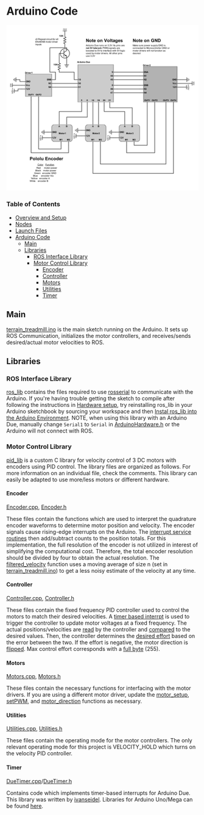 # Arduino Code

![circuit diagram](../images/Circuit.jpg "circuit diagram")

### Table of Contents

* [Overview and Setup](https://github.com/BlakeStrebel/terrain_treadmill#terrain-treadmill)
* [Nodes](https://github.com/BlakeStrebel/terrain_treadmill/tree/master/src#nodes)
* [Launch Files](https://github.com/BlakeStrebel/terrain_treadmill/tree/master/launch#launch-files)
* [Arduino Code](https://github.com/BlakeStrebel/terrain_treadmill/tree/master/Arduino#arduino-code)
	* [Main](https://github.com/BlakeStrebel/terrain_treadmill/tree/master/Arduino#main)
	* [Libraries](https://github.com/BlakeStrebel/terrain_treadmill/tree/master/Arduino#libraries)
	    * [ROS Interface Library](https://github.com/BlakeStrebel/terrain_treadmill/tree/master/Arduino#ros-interface-library)
	    * [Motor Control Library](https://github.com/BlakeStrebel/terrain_treadmill/tree/master/Arduino#motor-control-library)
	    	* [Encoder](https://github.com/BlakeStrebel/terrain_treadmill/tree/master/Arduino#encoder)
	    	* [Controller](https://github.com/BlakeStrebel/terrain_treadmill/tree/master/Arduino#controller)
	    	* [Motors](https://github.com/BlakeStrebel/terrain_treadmill/tree/master/Arduino#motors)
	    	* [Utilities](https://github.com/BlakeStrebel/terrain_treadmill/tree/master/Arduino#utilities)
	    	* [Timer](https://github.com/BlakeStrebel/terrain_treadmill/tree/master/Arduino#timer)

## Main

[terrain_treadmill.ino](https://github.com/BlakeStrebel/terrain_treadmill/blob/master/Arduino/terrain_treadmill/terrain_treadmill.ino) is the main sketch running on the Arduino. It sets up ROS Communication, initializes the motor controllers, and receives/sends desired/actual motor velocities to ROS.

## Libraries

### ROS Interface Library
[ros_lib](https://github.com/BlakeStrebel/terrain_treadmill/tree/master/Arduino/Libraries/ros_lib) contains the files required to use [rosserial](http://wiki.ros.org/rosserial) to communicate with the Arduino. If you're having trouble getting the sketch to compile after following the instructions in [Hardware setup](https://github.com/BlakeStrebel/terrain_treadmill), try reinstalling ros_lib in your Arduino sketchbook by sourcing your workspace and then [Instal ros_lib into the Arduino Environment](http://wiki.ros.org/rosserial_arduino/Tutorials/Arduino%20IDE%20Setup). NOTE, when using this library with an Arduino Due, manually change `Serial1` to `Serial` in [ArduinoHardware.h](https://github.com/BlakeStrebel/terrain_treadmill/blob/e39bec117a20773e37d5c60853648526f6fb01c8/Arduino/Libraries/ros_lib/ArduinoHardware.h#L68) or the Arduino will not connect with ROS.

### Motor Control Library
[pid_lib](https://github.com/BlakeStrebel/terrain_treadmill/tree/master/Arduino/Libraries/Blake) is a custom C library for velocity control of 3 DC motors with encoders using PID control. The library files are organized as follows. For more information on an individual file, check the comments. This library can easily be adapted to use more/less motors or different hardware.

#### Encoder

[Encoder.cpp](https://github.com/BlakeStrebel/terrain_treadmill/blob/master/Arduino/Libraries/pid_lib/Encoder.cpp), [Encoder.h](https://github.com/BlakeStrebel/terrain_treadmill/blob/master/Arduino/Libraries/pid_lib/Encoder.h)

These files contain the functions which are used to interpret the quadrature encoder waveforms to determine motor position and velocity. The encoder signals cause rising-edge interrupts on the Arduino. The [interrupt service routines](https://github.com/BlakeStrebel/terrain_treadmill/blob/f7117139328ec57bda9385db2b6fd6f7eeabfce9/Arduino/Libraries/pid_lib/Encoder.cpp#L216-L298) then add/subtract counts to the position totals. For this implementation, the full resolution of the encoder is not utilized in interest of simplifying the computational cost. Therefore, the total encoder resolution should be divided by four to obtain the actual resolution. The [filtered_velocity](https://github.com/BlakeStrebel/terrain_treadmill/blob/f7117139328ec57bda9385db2b6fd6f7eeabfce9/Arduino/Libraries/pid_lib/Encoder.cpp#L193-L214) function uses a moving average of size n (set in [terrain_treadmill.ino](https://github.com/BlakeStrebel/terrain_treadmill/blob/f7117139328ec57bda9385db2b6fd6f7eeabfce9/Arduino/terrain_treadmill/terrain_treadmill.ino#L22)) to get a less noisy estimate of the velocity at any time.  

#### Controller

[Controller.cpp](https://github.com/BlakeStrebel/terrain_treadmill/blob/master/Arduino/Libraries/pid_lib/Controller.cpp), [Controller.h](https://github.com/BlakeStrebel/terrain_treadmill/blob/master/Arduino/Libraries/pid_lib/Controller.h)

These files contain the fixed frequency PID controller used to control the motors to match their desired velocities. A [timer based interrpt](https://github.com/BlakeStrebel/terrain_treadmill/blob/f7117139328ec57bda9385db2b6fd6f7eeabfce9/Arduino/Libraries/pid_lib/Controller.cpp#L26) is used to trigger the controller to update motor voltages at a fixed frequency. The actual positions/velocities are [read](https://github.com/BlakeStrebel/terrain_treadmill/blob/f7117139328ec57bda9385db2b6fd6f7eeabfce9/Arduino/Libraries/pid_lib/Controller.cpp#L46-L48) by the controller and [compared](https://github.com/BlakeStrebel/terrain_treadmill/blob/f7117139328ec57bda9385db2b6fd6f7eeabfce9/Arduino/Libraries/pid_lib/Controller.cpp#L50-L52) to the desired values. Then, the controller determines the [desired effort](https://github.com/BlakeStrebel/terrain_treadmill/blob/f7117139328ec57bda9385db2b6fd6f7eeabfce9/Arduino/Libraries/pid_lib/Controller.cpp#L142-L146) based on the error between the two. If the effort is negative, the motor direction is [flipped](https://github.com/BlakeStrebel/terrain_treadmill/blob/f7117139328ec57bda9385db2b6fd6f7eeabfce9/Arduino/Libraries/pid_lib/Controller.cpp#L166-L174). Max control effort corresponds with a [full byte](https://github.com/BlakeStrebel/terrain_treadmill/blob/f7117139328ec57bda9385db2b6fd6f7eeabfce9/Arduino/Libraries/pid_lib/Controller.cpp#L177-L180) (255).

#### Motors

[Motors.cpp](https://github.com/BlakeStrebel/terrain_treadmill/blob/master/Arduino/Libraries/pid_lib/Motors.cpp), [Motors.h](https://github.com/BlakeStrebel/terrain_treadmill/blob/master/Arduino/Libraries/pid_lib/Motors.h)

These files contain the necessary functions for interfacing with the motor drivers. If you are using a different motor driver, update the [motor_setup](https://github.com/BlakeStrebel/terrain_treadmill/blob/f7117139328ec57bda9385db2b6fd6f7eeabfce9/Arduino/Libraries/pid_lib/Motors.cpp#L17-L39), [setPWM](https://github.com/BlakeStrebel/terrain_treadmill/blob/f7117139328ec57bda9385db2b6fd6f7eeabfce9/Arduino/Libraries/pid_lib/Motors.cpp#L42-L62), and [motor_direction](https://github.com/BlakeStrebel/terrain_treadmill/blob/f7117139328ec57bda9385db2b6fd6f7eeabfce9/Arduino/Libraries/pid_lib/Motors.cpp#L65-L105) functions as necessary.

#### Utilities

[Utilities.cpp](https://github.com/BlakeStrebel/terrain_treadmill/blob/master/Arduino/Libraries/pid_lib/Utilities.cpp), [Utilities.h](https://github.com/BlakeStrebel/terrain_treadmill/blob/master/Arduino/Libraries/pid_lib/Utilities.h)

These files contain the operating mode for the motor controllers. The only relevant operating mode for this project is VELOCITY_HOLD which turns on the velocity PID controller.

#### Timer

[DueTimer.cpp](https://github.com/BlakeStrebel/terrain_treadmill/blob/master/Arduino/Libraries/pid_lib/DueTimer.cpp)/[DueTimer.h](https://github.com/BlakeStrebel/terrain_treadmill/blob/master/Arduino/Libraries/pid_lib/DueTimer.h)

Contains code which implements timer-based interrupts for Arduino Due. This library was written by [ivanseidel](https://github.com/ivanseidel/DueTimer). Libraries for Arduino Uno/Mega can be found [here](https://playground.arduino.cc/Code/Timer1).
